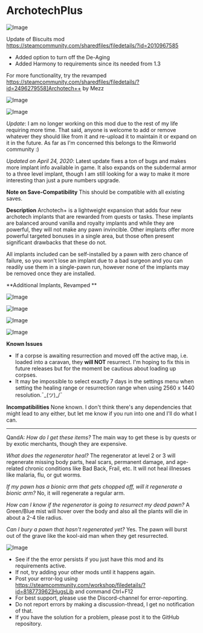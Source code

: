 # ArchotechPlus

![Image](https://i.imgur.com/buuPQel.png)

Update of Biscuits mod
https://steamcommunity.com/sharedfiles/filedetails/?id=2010967585

- Added option to turn off the De-Aging
- Added Harmony to requirements since its needed from 1.3

For more functionality, try the revamped https://steamcommunity.com/sharedfiles/filedetails/?id=2496279558]Archotech++ by Mezz

![Image](https://i.imgur.com/pufA0kM.png)

	
![Image](https://i.imgur.com/Z4GOv8H.png)

*Update*: I am no longer working on this mod due to the rest of my life requiring more time. That said, anyone is welcome to add or remove whatever they should like from it and re-upload it to maintain it or expand on it in the future. As far as I'm concerned this belongs to the Rimworld community :)

*Updated on April 24, 2020*: Latest update fixes a ton of bugs and makes more implant info available in game. It also expands on the subdermal armor to a three level implant, though I am still looking for a way to make it more interesting than just a pure numbers upgrade. 

**Note on Save-Compatibility** This should be compatible with all existing saves.

**Description**
Archotech+ is a lightweight expansion that adds four new archotech implants that are rewarded from quests or tasks. These implants are balanced around vanilla and royalty implants and while they are powerful, they will not make any pawn invincible. Other implants offer more powerful targeted bonuses in a single area, but those often present significant drawbacks that these do not.
		
All implants included can be self-installed by a pawn with zero chance of failure, so you won't lose an implant due to a bad surgeon and you can readily use them in a single-pawn run, however none of the implants may be removed once they are installed.

**Additional Implants, Revamped **

![Image](https://i.imgur.com/v9FDOuL.png)


![Image](https://i.imgur.com/UxZOTbT.png)


![Image](https://i.imgur.com/ikWMnzq.png)


![Image](https://i.imgur.com/B3cUu8f.png)


**Known Issues**


- If a corpse is awaiting resurrection and moved off the active map, i.e. loaded into a caravan, they **will NOT** resurrect. I'm hoping to fix this in future releases but for the moment be cautious about loading up corpses.
- It may be impossible to select exactly 7 days in the settings menu when setting the healing range or resurrection range when using 2560 x 1440 resolution.¯\_(ツ)_/¯


**Incompatibilities**
None known. I don't think there's any dependencies that might lead to any either, but let me know if you run into one and I'll do what I can.

---------
QandA:
*How do I get these items?*
The main way to get these is by quests or by exotic merchants, though they are expensive.

*What does the regenerator heal?*
The regenerator at level 2 or 3 will regenerate missing body parts, heal scars, permanent damage, and age-related chronic conditions like Bad Back, Frail, etc. It will not heal illnesses like malaria, flu, or gut worms. 

*If my pawn has a bionic arm that gets chopped off, will it regenerate a bionic arm?*
No, it will regenerate a regular arm. 

*How can I know if the regenerator is going to resurrect my dead pawn?*
A Green/Blue mist will hover over the body and also all the plants will die in about a 2-4  tile radius. 

*Can I bury a pawn that hasn't regenerated yet?*
Yes. The pawn will burst out of the grave like the kool-aid man when they get resurrected.

![Image](https://i.imgur.com/PwoNOj4.png)



-  See if the the error persists if you just have this mod and its requirements active.
-  If not, try adding your other mods until it happens again.
-  Post your error-log using https://steamcommunity.com/workshop/filedetails/?id=818773962]HugsLib and command Ctrl+F12
-  For best support, please use the Discord-channel for error-reporting.
-  Do not report errors by making a discussion-thread, I get no notification of that.
-  If you have the solution for a problem, please post it to the GitHub repository.




